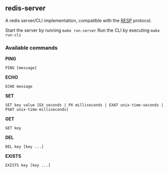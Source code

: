 ## redis-server
A redis server/CLI implementation, compatible with the [RESP](https://redis.io/docs/latest/develop/reference/protocol-spec/) protocol.

Start the server by running `make run-server`
Run the CLI by executing `make run-cli`

### Available commands

**PING**
```
PING [message]
```

**ECHO**
```
ECHO message
```

**SET**
```
SET key value [EX seconds | PX milliseconds | EXAT unix-time-seconds | PXAT unix-time-milliseconds]
```

**GET**
```
GET key
```

**DEL**
```
DEL key [key ...]
```

**EXISTS**
```
EXISTS key [key ...]
```